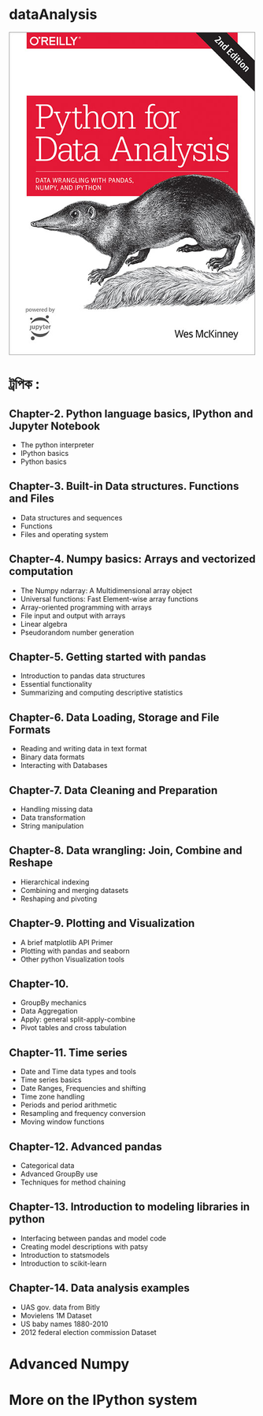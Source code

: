 # dataAnalysis

![Python for data analysis](./images/data_analysis.jpg)

# ট্রপিক :
## Chapter-2. Python language basics, IPython and Jupyter Notebook
* The python interpreter
* IPython basics
* Python basics

## Chapter-3. Built-in Data structures. Functions and Files
* Data structures and sequences
* Functions
* Files and operating system

## Chapter-4. Numpy basics: Arrays and vectorized computation
* The Numpy ndarray: A Multidimensional array object
* Universal functions: Fast Element-wise array functions
* Array-oriented programming with arrays
* File input and output with arrays
* Linear algebra
* Pseudorandom number generation

## Chapter-5. Getting started with pandas
* Introduction to pandas data structures
* Essential functionality
* Summarizing and computing descriptive statistics

## Chapter-6. Data Loading, Storage and File Formats
* Reading and writing data in text format
* Binary data formats
* Interacting with Databases

## Chapter-7. Data Cleaning and Preparation
* Handling missing data
* Data transformation
* String manipulation

## Chapter-8. Data wrangling: Join, Combine and Reshape
* Hierarchical indexing
* Combining and merging datasets
* Reshaping and pivoting

## Chapter-9. Plotting and Visualization
* A brief matplotlib API Primer
* Plotting with pandas and seaborn
* Other python Visualization tools

## Chapter-10. 
* GroupBy mechanics
* Data Aggregation
* Apply: general split-apply-combine
* Pivot tables and cross tabulation

## Chapter-11. Time series
* Date and Time data types and tools
* Time series basics
* Date Ranges, Frequencies and shifting
* Time zone handling
* Periods and period arithmetic
* Resampling and frequency conversion
* Moving window functions

## Chapter-12. Advanced pandas
* Categorical data
* Advanced GroupBy use
* Techniques for method chaining

## Chapter-13. Introduction to modeling libraries in python
* Interfacing between pandas and model code
* Creating model descriptions with patsy
* Introduction to statsmodels
* Introduction to scikit-learn

## Chapter-14. Data analysis examples
* UAS gov. data from Bitly
* Movielens 1M Dataset
* US baby names 1880-2010
* 2012 federal election commission Dataset

# Advanced Numpy
# More on the IPython system
